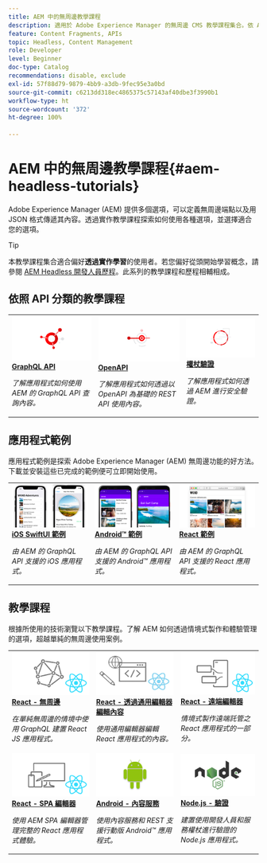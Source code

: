 ```yaml
---
title: AEM 中的無周邊教學課程
description: 適用於 Adobe Experience Manager 的無周邊 CMS 教學課程集合。依 API、框架和範例應用程式探索教學課程。
feature: Content Fragments, APIs
topic: Headless, Content Management
role: Developer
level: Beginner
doc-type: Catalog
recommendations: disable, exclude
exl-id: 57f88d79-9879-4bb9-a3db-9fec95e3a0bd
source-git-commit: c6213dd318ec4865375c57143af40dbe3f3990b1
workflow-type: ht
source-wordcount: '372'
ht-degree: 100%

---
```


# AEM 中的無周邊教學課程{#aem-headless-tutorials}

Adobe Experience Manager (AEM) 提供多個選項，可以定義無周邊端點以及用 JSON 格式傳遞其內容。透過實作教學課程探索如何使用各種選項，並選擇適合您的選項。

>[!TIP]
>
>本教學課程集合適合偏好&#x200B;**透過實作學習**&#x200B;的使用者。若您偏好從頭開始學習概念，請參閱 [AEM Headless 開發人員歷程](https://experienceleague.adobe.com/docs/experience-manager-cloud-service/content/headless/journeys/developer/overview.html?lang=zh-Hant)。此系列的教學課程和歷程相輔相成。

## 依照 API 分類的教學課程

<table>
<tr>
  <td>
    <a href="https://experienceleague.adobe.com/docs/experience-manager-learn/getting-started-with-aem-headless/graphql/overview.html?lang=zh-Hant">
      <img alt="GraphQL API" src="./assets/graphql-icon.png" />
    </a>
    <div>
      <a href="https://experienceleague.adobe.com/docs/experience-manager-learn/getting-started-with-aem-headless/graphql/overview.html?lang=zh-Hant">
    <strong>GraphQL API</strong>
    </a>
    </div>
    <p>
    <em>了解應用程式如何使用 AEM 的 GraphQL API 查詢內容。</em>
    <p>
  </td>
  <td>
    <a href="./open-api/basic/overview.md">
      <img alt="OpenAPI" src="./assets/content-services.png" />
    </a>
     <div>
      <a href="./open-api/basic/overview.md">
        <strong>OpenAPI</strong>
      </a>
    </div>
    <p>
    <em>了解應用程式如何透過以 OpenAPI 為基礎的 REST API 使用內容。</em>
    <p>
  </td>
  <td>
    <a href="https://experienceleague.adobe.com/docs/experience-manager-learn/getting-started-with-aem-headless/authentication/overview.html?lang=zh-Hant">
    <img alt="權杖型驗證" src="./assets/token-auth-icon.png" />
    </a>
    <div>
    <a href="https://experienceleague.adobe.com/docs/experience-manager-learn/getting-started-with-aem-headless/authentication/overview.html?lang=zh-Hant">
    <strong>權杖驗證</strong>
    </a>
    </div>
    <p>
    <em>了解應用程式如何透過 AEM 進行安全驗證。</em>
    </p>
  </td>  
</tr>
</table>

## 應用程式範例

應用程式範例是探索 Adobe Experience Manager (AEM) 無周邊功能的好方法。下載並安裝這些已完成的範例便可立即開始使用。

<table>
<tr>
  <td>
    <a href="https://experienceleague.adobe.com/docs/experience-manager-learn/getting-started-with-aem-headless/graphql/example-apps/ios-swiftui-app.html?lang=zh-Hant">
      <img alt="iOS 範例" src="./assets/ios-example.png" />
    </a>
    <div>
      <a href="https://experienceleague.adobe.com/docs/experience-manager-learn/getting-started-with-aem-headless/graphql/example-apps/ios-swiftui-app.html?lang=zh-Hant">
    <strong>iOS SwiftUI 範例</strong>
    </a>
    </div>
    <p>
    <em>由 AEM 的 GraphQL API 支援的 iOS 應用程式。</em>
    <p>
  </td>
  <td>
    <a href="https://experienceleague.adobe.com/docs/experience-manager-learn/getting-started-with-aem-headless/graphql/example-apps/android-app.html?lang=zh-Hant">
    <img alt="Android 範例" src="./assets/android-example.png" />
    </a>
    <div>
    <a href="https://experienceleague.adobe.com/docs/experience-manager-learn/getting-started-with-aem-headless/graphql/example-apps/android-app.html?lang=zh-Hant">
    <strong>Android™ 範例</strong>
    </a>
    </div>
    <p>
    <em>由 AEM 的 GraphQL API 支援的 Android™ 應用程式。</em>
    </p>
  </td>
  <td>
    <a href="https://experienceleague.adobe.com/docs/experience-manager-learn/getting-started-with-aem-headless/graphql/example-apps/react-app.html?lang=zh-Hant">
      <img alt="React 範例" src="./assets/react-example.png" />
    </a>
     <div>
      <a href="https://experienceleague.adobe.com/docs/experience-manager-learn/getting-started-with-aem-headless/graphql/example-apps/react-app.html?lang=zh-Hant">
        <strong>React 範例</strong>
      </a>
    </div>
    <p>
    <em>由 AEM 的 GraphQL API 支援的 React 應用程式。</em>
    <p>
  </td>
</tr>
</table>

## 教學課程

根據所使用的技術瀏覽以下教學課程。了解 AEM 如何透過情境式製作和體驗管理的選項，超越單純的無周邊使用案例。

<table>
<tr>
  <td>
    <a href="https://experienceleague.adobe.com/docs/experience-manager-learn/getting-started-with-aem-headless/graphql/multi-step/overview.html?lang=zh-Hant">
      <img alt="React - 無周邊" src="./assets/react-headless.png" />
    </a>
    <div>
      <a href="https://experienceleague.adobe.com/docs/experience-manager-learn/getting-started-with-aem-headless/graphql/overview.html?lang=zh-Hant">
    <strong>React - 無周邊</strong>
    </a>
    </div>
    <p>
    <em>在單純無周邊的情境中使用 GraphQL 建置 React JS 應用程式。</em>
    <p>
  </td>
  <td>
    <a href="https://experienceleague.adobe.com/zh-hant/docs/experience-manager-learn/cloud-service/developing/universal-editor/react-app-editing/overview">
      <img alt="React - 透過通用編輯器編輯內容" src="./assets/react-universal-editor.png" />
    </a>
     <div>
      <a href="https://experienceleague.adobe.com/zh-hant/docs/experience-manager-learn/cloud-service/developing/universal-editor/react-app-editing/overview">
        <strong>React - 透過通用編輯器編輯內容</strong>
      </a>
    </div>
    <p>
    <em>使用通用編輯器編輯 React 應用程式的內容。</em>
    <p>
  </td>  
  <td>
    <a href="https://experienceleague.adobe.com/docs/experience-manager-learn/getting-started-with-aem-headless/spa-editor/remote-spa/overview.html?lang=zh-Hant">
    <img alt="React - 遠端編輯器" src="./assets/react-remote.png" />
    </a>
    <div>
    <a href="https://experienceleague.adobe.com/docs/experience-manager-learn/getting-started-with-aem-headless/spa-editor/remote-spa/overview.html?lang=zh-Hant">
    <strong>React - 遠端編輯器</strong>
    </a>
    </div>
    <p>
    <em>情境式製作遠端託管之 React 應用程式的一部分。</em>
    </p>
  </td>
</tr>
<tr>  
  <td>
    <a href="https://experienceleague.adobe.com/docs/experience-manager-learn/getting-started-with-aem-headless/spa-editor/react/overview.html">
      <img alt="React - SPA 編輯器" src="./assets/react-spa-editor.png" />
    </a>
     <div>
      <a href="https://experienceleague.adobe.com/docs/experience-manager-learn/getting-started-with-aem-headless/spa-editor/react/overview.html">
        <strong>React - SPA 編輯器</strong>
      </a>
    </div>
    <p>
    <em>使用 AEM SPA 編輯器管理完整的 React 應用程式體驗。</em>
    <p>
  </td>
  <td>
    <a href="https://experienceleague.adobe.com/docs/experience-manager-learn/getting-started-with-aem-headless/content-services/overview.html?lang=zh-Hant">
    <img alt="Andriod - 內容服務" src="./assets/android.png" />
    </a>
    <div>
    <a href="https://experienceleague.adobe.com/docs/experience-manager-learn/getting-started-with-aem-headless/content-services/overview.html?lang=zh-Hant">
    <strong>Android - 內容服務</strong>
    </a>
    </div>
    <p>
    <em>使用內容服務和 REST 支援行動版 Android™ 應用程式。</em>
    </p>
  </td>
  <td>
    <a href="https://experienceleague.adobe.com/docs/experience-manager-learn/getting-started-with-aem-headless/authentication/overview.html?lang=zh-Hant">
      <img alt="Node.js - 驗證" src="./assets/node-js.png" />
    </a>
     <div>
      <a href="https://experienceleague.adobe.com/docs/experience-manager-learn/getting-started-with-aem-headless/authentication/overview.html?lang=zh-Hant">
        <strong>Node.js - 驗證</strong>
      </a>
    </div>
    <p>
    <em>建置使用開發人員和服務權杖進行驗證的 Node.js 應用程式。</em>
    <p>
  </td>
</tr>
</table>
